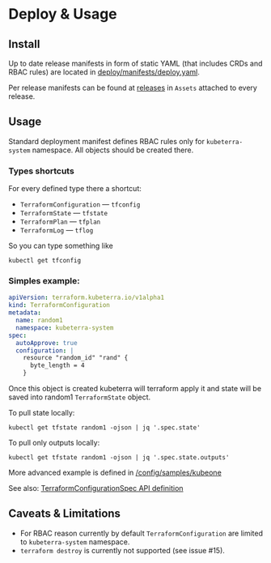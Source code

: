 # Deploy & Usage

## Install

Up to date release manifests in form of static YAML (that includes CRDs and RBAC
rules) are located in
[deploy/manifests/deploy.yaml](deploy/manifests/deploy.yaml).

Per release manifests can be found at
[releases](https://github.com/loodse/kubeterra/releases) in `Assets` attached to
every release.

## Usage

Standard deployment manifest defines RBAC rules only for `kubeterra-system`
namespace. All objects should be created there.

### Types shortcuts

For every defined type there a shortcut:
* `TerraformConfiguration` — `tfconfig`
* `TerraformState` — `tfstate`
* `TerraformPlan` — `tfplan`
* `TerraformLog` — `tflog`

So you can type something like

```shell
kubectl get tfconfig
```

### Simples example:

```yaml
apiVersion: terraform.kubeterra.io/v1alpha1
kind: TerraformConfiguration
metadata:
  name: random1
  namespace: kubeterra-system
spec:
  autoApprove: true
  configuration: |
    resource "random_id" "rand" {
      byte_length = 4
    }
```

Once this object is created kubeterra will terraform apply it and state will be
saved into random1 `TerraformState` object.

To pull state locally:

```shell
kubectl get tfstate random1 -ojson | jq '.spec.state'
```

To pull only outputs locally:

```shell
kubectl get tfstate random1 -ojson | jq '.spec.state.outputs'
```

More advanced example is defined in [/config/samples/kubeone](https://github.com/loodse/kubeterra/tree/master/config/samples/kubeone)

See also: [TerraformConfigurationSpec API definition](https://github.com/loodse/kubeterra/blob/79ecb7c955255592172fb93a372db25c1e4fa7a6/api/v1alpha1/types.go#L73)

## Caveats & Limitations

* For RBAC reason currently by default `TerraformConfiguration` are limited to
  `kubeterra-system` namespace.
* `terraform destroy` is currently not supported (see issue #15).
